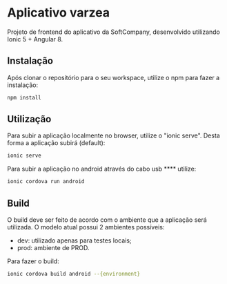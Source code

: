 # Aplicativo varzea

Projeto de frontend do aplicativo da SoftCompany, desenvolvido utilizando Ionic 5 + Angular 8.

## Instalação

Após clonar o repositório para o seu workspace, utilize o npm para fazer a instalação:

```bash
npm install
```

## Utilização

Para subir a aplicação localmente no browser, utilize o "ionic serve". Desta forma a aplicação subirá (default):

```bash
ionic serve
```

Para subir a aplicação no android através do cabo usb **** utilize:

```bash
ionic cordova run android
```


## Build

O build deve ser feito de acordo com o ambiente que a aplicação será utilizada. O modelo atual possui 2 ambientes possíveis:

- dev: utilizado apenas para testes locais;
- prod: ambiente de PROD.

Para fazer o build:

```bash
ionic cordova build android --{environment}
```
